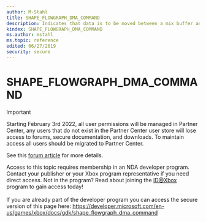 ```yaml
---
author: M-Stahl
title: SHAPE_FLOWGRAPH_DMA_COMMAND
description: Indicates that data is to be moved between a mix buffer and system memory.
kindex: SHAPE_FLOWGRAPH_DMA_COMMAND
ms.author: mstahl
ms.topic: reference
edited: 06/27/2019
security: secure
---
```


# SHAPE_FLOWGRAPH_DMA_COMMAND
> [!IMPORTANT]
> Starting February 3rd 2022, all user permissions will be managed in Partner Center, any users that do not exist in the Partner Center user store will lose access to forums, secure documentation, and downloads. To maintain access all users should be migrated to Partner Center. <p></p>See this <a href="https://forums.xboxlive.com/articles/132187/breaking-change-user-access-for-forums-secure-docu.html">forum article</a> for more details.  

 Access to this topic requires membership in an NDA developer program. Contact your publisher or your Xbox program representative if you need direct access. Not in the program? Read about joining the <a href="https://www.xbox.com/Developers/id">ID@Xbox</a> program to gain access today!  <br/><br/>If you are already part of the developer program you can access the secure version of this page here: <a target="_blank" href="https://developer.microsoft.com/en-us/games/xbox/docs/gdk/shape_flowgraph_dma_command">https://developer.microsoft.com/en-us/games/xbox/docs/gdk/shape_flowgraph_dma_command</a>